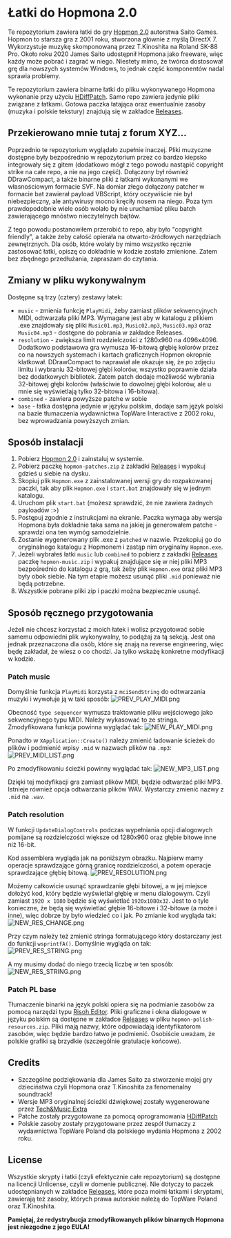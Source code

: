 # Łatki do Hopmona 2.0
Te repozytorium zawiera łatki do gry [Hopmon 2.0](http://saitogames.com/hopmon/index.htm) autorstwa Saito Games. Hopmon to starsza gra z 2001 roku, stworzona głównie z myślą DirectX 7. Wykorzystuje muzykę skomponowaną przez T.Kinoshita na Roland SK-88 Pro. Około roku 2020 James Saito udostępnił Hopmona jako freeware, więc każdy może pobrać i zagrać w niego. Niestety mimo, że twórca dostosował grę dla nowszych systemów Windows, to jednak część komponentów nadal sprawia problemy.

Te repozytorium zawiera binarne łatki do pliku wykonywanego Hopmona wykonanie przy użyciu [HDiffPatch](https://github.com/sisong/HDiffPatch). Samo repo zawiera jedynie pliki związane z łatkami. Gotowa paczka łatająca oraz ewentualnie zasoby (muzyka i polskie tekstury) znajdują się w zakładce [Releases](https://github.com/Pieshka/hopmon-patched/releases).

## Przekierowano mnie tutaj z forum XYZ...
Poprzednio te repozytorium wyglądało zupełnie inaczej. Pliki muzyczne dostępne były bezpośrednio w repozytorium przez co bardzo kiepsko integrowały się z gitem (dodatkowo mógł z tego powodu nastąpić copyright strike na całe repo, a nie na jego część). Dołączony był również DDrawCompact, a także binarne pliki z łatkami wykonanymi we własnościowym formacie SVF. Na domiar złego dołączony patcher w formacie bat zawierał payload VBScript, który oczywiście nie był niebezpieczny, ale antywirusy mocno kręciły nosem na niego. Poza tym prawdopodobnie wiele osób wolało by nie uruchamiać pliku batch zawierającego mnóstwo nieczytelnych bajtów.

Z tego powodu postanowiłem przerobić to repo, aby było "copyright friendly", a także żeby całość opierała na otwarto-źródłowych narzędziach zewnętrznych. Dla osób, które wolały by mimo wszystko ręcznie zastosować łatki, opiszę co dokładnie w kodzie zostało zmienione. Zatem bez zbędnego przedłużania, zapraszam do czytania.

## Zmiany w pliku wykonywalnym
Dostępne są trzy (cztery) zestawy łatek:
* `music` - zmienia funkcję `PlayMidi`, żeby zamiast plików sekwencyjnych MIDI, odtwarzała pliki MP3. Wymagane jest aby w katalogu z plikiem .exe znajdowały się pliki `Music01.mp3`, `Music02.mp3`, `Music03.mp3` oraz `Music04.mp3` - dostępne do pobrania w zakładce Releases.
* `resolution` - zwiększa limit rozdzielczości z 1280x960 na 4096x4096. Dodatkowo podstawowa gra wymusza 16-bitową głębię kolorów przez co na nowszych systemach i kartach graficznych Hopmon okropnie klatkował. DDrawCompact to naprawiał ale okazuje się, że po zdjęciu limitu i wybraniu 32-bitowej głębi kolorów, wszystko poprawnie działa bez dodatkowych bibliotek. Zatem patch dodaje możliwość wybrania 32-bitowej głębi kolorów (właściwie to dowolnej głębi kolorów, ale u mnie się wyświetlają tylko 32-bitowa i 16-bitowa).
* `combined` - zawiera powyższe patche w sobie
* `base` - łatka dostępna jedynie w języku polskim, dodaje sam język polski na bazie tłumaczenia wydawnictwa TopWare Interactive z 2002 roku, bez wprowadzania powyższych zmian.

## Sposób instalacji
1. Pobierz [Hopmon 2.0](http://saitogames.com/hopmon/index.htm) i zainstaluj w systemie.
2. Pobierz paczkę `hopmon-patches.zip` z zakładki [Releases](https://github.com/Pieshka/hopmon-patched/releases) i wypakuj gdzieś u siebie na dysku.
3. Skopiuj plik `Hopmon.exe` z zainstalowanej wersji gry do rozpakowanej paczki, tak aby plik `Hopmon.exe` i `start.bat` znajdowały się w jednym katalogu.
4. Uruchom plik `start.bat` (możesz sprawdzić, że nie zawiera żadnych payloadów :>)
5. Postępuj zgodnie z instrukcjami na ekranie. Paczka wymaga aby wersja Hopmona była dokładnie taka sama na jakiej ja generowałem patche - sprawdzi ona ten wymóg samodzielnie.
6. Zostanie wygenerowany plik .exe z `patched` w nazwie. Przekopiuj go do oryginalnego katalogu z Hopmonem i zastąp nim oryginalny `Hopmon.exe`.
7. Jeżeli wybrałeś łatki `music` lub `combined` to pobierz z zakładki [Releases](https://github.com/Pieshka/hopmon-patched/releases) paczkę `hopmon-music.zip` i wypakuj znajdujące się w niej pliki MP3 bezpośrednio do katalogu z grą, tak żeby plik `Hopmon.exe` oraz pliki MP3 były obok siebie. Na tym etapie możesz usunąć pliki `.mid` ponieważ nie będą potrzebne.
8. Wszystkie pobrane pliki zip i paczki można bezpiecznie usunąć.

## Sposób ręcznego przygotowania
Jeżeli nie chcesz korzystać z moich łatek i wolisz przygotować sobie samemu odpowiedni plik wykonywalny, to podążaj za tą sekcją. Jest ona jednak przeznaczona dla osób, które się znają na reverse engineering, więc będę zakładał, że wiesz o co chodzi. Ja tylko wskażę konkretne modyfikacji w kodzie.

### Patch music
Domyślnie funkcja `PlayMidi` korzysta z `mciSendString` do odtwarzania muzyki i wywołuje ją w taki sposób:
![PREV_PLAY_MIDI.png](.github/PREV_PLAY_MIDI.png)

Obecność `type sequencer` wymusza traktowanie pliku wejściowego jako sekwencyjnego typu MIDI. Należy wykasować to ze stringa. Zmodyfikowana funkcja powinna wyglądać tak:
![NEW_PLAY_MIDI.png](.github/NEW_PLAY_MIDI.png)

Ponadto w `XApplication::Create()` należy zmienić ładowanie ścieżek do plików i podmienić wpisy `.mid` w nazwach plików na `.mp3`:
![PREV_MIDI_LIST.png](.github/PREV_MIDI_LIST.png)

Po zmodyfikowaniu ścieżki powinny wyglądać tak:
![NEW_MP3_LIST.png](.github/NEW_MP3_LIST.png)

Dzięki tej modyfikacji gra zamiast plików MIDI, będzie odtwarzać pliki MP3. Istnieje również opcja odtwarzania plików WAV. Wystarczy zmienić nazwy z `.mid` na `.wav`.

### Patch resolution
W funkcji `UpdateDialogControls` podczas wypełniania opcji dialogowych pomijane są rozdzielczości większe od 1280x960 oraz głębie bitowe inne niż 16-bit. 

Kod assemblera wygląda jak na poniższym obrazku. Najpierw mamy operacje sprawdzające górną granicę rozdzielczości, a potem operacje sprawdzające głębię bitową.
![PREV_RESOLUTION.png](.github/PREV_RESOLUTION.png)

Możemy całkowicie usunąć sprawdzanie głębi bitowej, a w jej miejsce dołożyć kod, który będzie wyświetlał głębię w menu dialogowym. Czyli zamiast `1920 x 1080` będzie się wyświetlać `1920x1080x32`. Jest to o tyle konieczne, że będą się wyświetlać głębie 16-bitowe i 32-bitowe (a może i inne), więc dobrze by było wiedzieć co i jak. Po zmianie kod wygląda tak:
![NEW_RES_CHANGE.png](.github/NEW_RES_CHANGE.png)

Przy czym należy też zmienić stringa formatującego który dostarczany jest do funkcji `wsprintfA()`. Domyślnie wygląda on tak:
![PREV_RES_STRING.png](.github/PREV_RES_STRING.png)

A my musimy dodać do niego trzecią liczbę w ten sposób:
![NEW_RES_STRING.png](.github/NEW_RES_STRING.png)

### Patch PL base
Tłumaczenie binarki na język polski opiera się na podmianie zasobów za pomocą narzędzi typu [Risoh Editor](https://github.com/katahiromz/RisohEditor). Pliki graficzne i okna dialogowe w języku polskim są dostępne w zakładce [Releases](https://github.com/Pieshka/hopmon-patched/releases) w pliku `hopmon-polish-resources.zip`. Pliki mają nazwy, które odpowiadają identyfikatorom zasobów, więc będzie bardzo łatwo je podmienić. Osobiście uważam, że polskie grafiki są brzydkie (szczególnie gratulacje końcowe).

## Credits
* Szczególne podziękowania dla James Saito za stworzenie mojej gry dzieciństwa czyli Hopmona oraz T.Kinoshita za fenomenalny soundtrack!
* Wersje MP3 oryginalnej ścieżki dźwiękowej zostały wygenerowane przez [Tech&Music Extra](https://www.youtube.com/watch?v=G_BOY0J7tlI)
* Patche zostały przygotowane za pomocą oprogramowania [HDiffPatch](https://github.com/sisong/HDiffPatch)
* Polskie zasoby zostały przygotowane przez zespół tłumaczy z wydawnictwa TopWare Poland dla polskiego wydania Hopmona z 2002 roku.

## License
Wszystkie skrypty i łatki (czyli efektycznie całe repozytorium) są dostępne na licencji Unlicense, czyli w domenie publicznej.
Nie dotyczy to paczek udostępnianych w zakładce [Releases](https://github.com/Pieshka/hopmon-patched/releases), które poza moimi łatkami i skryptami, zawierają też zasoby, których prawa autorskie należą do TopWare Poland oraz T.Kinoshita.

**Pamiętaj, że redystrybucja zmodyfikowanych plików binarnych Hopmona jest niezgodne z jego EULA!**
